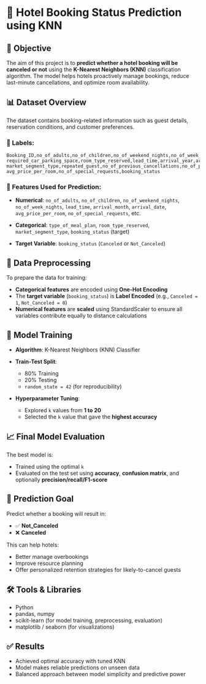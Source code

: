 # 🏨 Hotel Booking Status Prediction using KNN

## 📌 Objective

The aim of this project is to **predict whether a hotel booking will be canceled or not** using the **K-Nearest Neighbors (KNN)** classification algorithm. The model helps hotels proactively manage bookings, reduce last-minute cancellations, and optimize room availability.


## 📊 Dataset Overview

The dataset contains booking-related information such as guest details, reservation conditions, and customer preferences.

### 📁 Labels:

```text
Booking_ID,no_of_adults,no_of_children,no_of_weekend_nights,no_of_week_nights,type_of_meal_plan,
required_car_parking_space,room_type_reserved,lead_time,arrival_year,arrival_month,arrival_date,
market_segment_type,repeated_guest,no_of_previous_cancellations,no_of_previous_bookings_not_canceled,
avg_price_per_room,no_of_special_requests,booking_status
```

### 📌 Features Used for Prediction:

* **Numerical**:
  `no_of_adults`, `no_of_children`, `no_of_weekend_nights`, `no_of_week_nights`,
  `lead_time`, `arrival_month`, `arrival_date`, `avg_price_per_room`, `no_of_special_requests`, etc.

* **Categorical**:
  `type_of_meal_plan`, `room_type_reserved`, `market_segment_type`, `booking_status` (target)

* **Target Variable**:
  `booking_status` (`Canceled` or `Not_Canceled`)


## 🧹 Data Preprocessing

To prepare the data for training:

* **Categorical features** are encoded using **One-Hot Encoding**
* The **target variable** (`booking_status`) is **Label Encoded** (e.g., `Canceled = 1`, `Not_Canceled = 0`)
* **Numerical features** are **scaled** using StandardScaler to ensure all variables contribute equally to distance calculations


## 🧪 Model Training

* **Algorithm**: K-Nearest Neighbors (KNN) Classifier

* **Train-Test Split**:

  * 80% Training
  * 20% Testing
  * `random_state = 42` (for reproducibility)

* **Hyperparameter Tuning**:

  * Explored `k` values from **1 to 20**
  * Selected the `k` value that gave the **highest accuracy**


## 📈 Final Model Evaluation

The best model is:

* Trained using the optimal `k`
* Evaluated on the test set using **accuracy**, **confusion matrix**, and optionally **precision/recall/F1-score**


## 🎯 Prediction Goal

Predict whether a booking will result in:

* ✅ **Not\_Canceled**
* ❌ **Canceled**

This can help hotels:

* Better manage overbookings
* Improve resource planning
* Offer personalized retention strategies for likely-to-cancel guests


## 🛠️ Tools & Libraries

* Python
* pandas, numpy
* scikit-learn (for model training, preprocessing, evaluation)
* matplotlib / seaborn (for visualizations)


## ✅ Results

* Achieved optimal accuracy with tuned KNN
* Model makes reliable predictions on unseen data
* Balanced approach between model simplicity and predictive power
